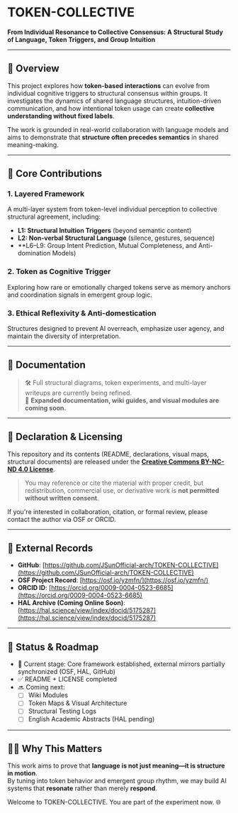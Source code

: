 # TOKEN-COLLECTIVE

**From Individual Resonance to Collective Consensus: A Structural Study of Language, Token Triggers, and Group Intuition**

---

## 📌 Overview

This project explores how **token-based interactions** can evolve from individual cognitive triggers to structural consensus within groups. It investigates the dynamics of shared language structures, intuition-driven communication, and how intentional token usage can create **collective understanding without fixed labels**.

The work is grounded in real-world collaboration with language models and aims to demonstrate that **structure often precedes semantics** in shared meaning-making.

---

## 🧠 Core Contributions

### 1. Layered Framework  
A multi-layer system from token-level individual perception to collective structural agreement, including:

- **L1: Structural Intuition Triggers** (beyond semantic content)
- **L2: Non-verbal Structural Language** (silence, gestures, sequence)
- **L6–L9: Group Intent Prediction, Mutual Completeness, and Anti-domination Models)

### 2. Token as Cognitive Trigger  
Exploring how rare or emotionally charged tokens serve as memory anchors and coordination signals in emergent group logic.

### 3. Ethical Reflexivity & Anti-domestication  
Structures designed to prevent AI overreach, emphasize user agency, and maintain the diversity of interpretation.

---

## 📖 Documentation

> 🛠️ Full structural diagrams, token experiments, and multi-layer writeups are currently being refined.  
> 📎 **Expanded documentation, wiki guides, and visual modules are coming soon.**

---

## 📜 Declaration & Licensing

This repository and its contents (README, declarations, visual maps, structural documents) are released under the **[Creative Commons BY-NC-ND 4.0 License](https://creativecommons.org/licenses/by-nc-nd/4.0/)**.

> You may reference or cite the material with proper credit, but redistribution, commercial use, or derivative work is **not permitted without written consent**.

If you're interested in collaboration, citation, or formal review, please contact the author via OSF or ORCID.

---

## 🔗 External Records

- **GitHub**: [https://github.com/JSunOfficial-arch/TOKEN-COLLECTIVE](https://github.com/JSunOfficial-arch/TOKEN-COLLECTIVE)
- **OSF Project Record**: [https://osf.io/yzmfn/](https://osf.io/yzmfn/)
- **ORCID ID**: [https://orcid.org/0009-0004-0523-6685](https://orcid.org/0009-0004-0523-6685)
- **HAL Archive (Coming Online Soon)**: [https://hal.science/view/index/docid/5175287](https://hal.science/view/index/docid/5175287)

---

## 📌 Status & Roadmap

- 🔄 Current stage: Core framework established, external mirrors partially synchronized (OSF, HAL, GitHub)
- ✅ README + LICENSE completed
- 🔜 Coming next:
  - [ ] Wiki Modules
  - [ ] Token Maps & Visual Architecture
  - [ ] Structural Testing Logs
  - [ ] English Academic Abstracts (HAL pending)

---

## 🙋‍♀️ Why This Matters

This work aims to prove that **language is not just meaning—it is structure in motion**.  
By tuning into token behavior and emergent group rhythm, we may build AI systems that **resonate** rather than merely **respond**.

Welcome to TOKEN-COLLECTIVE. You are part of the experiment now. 🌐
